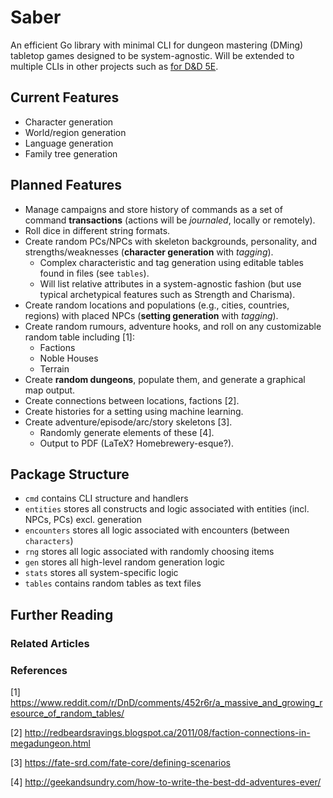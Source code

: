 # Saber

An efficient Go library with minimal CLI for dungeon mastering (DMing) tabletop games designed to be system-agnostic. Will be extended to multiple CLIs in other projects such as [for D&D 5E](https://github.com/AlexSafatli/airtable-dnd).

## Current Features

 - Character generation
 - World/region generation
 - Language generation
 - Family tree generation

## Planned Features

- Manage campaigns and store history of commands as a set of command 
  **transactions** (actions will be *journaled*, locally or remotely).
- Roll dice in different string formats.
- Create random PCs/NPCs with skeleton backgrounds, personality, and 
  strengths/weaknesses (**character generation** with *tagging*).
  - Complex characteristic and tag generation using editable tables found in files (see `tables`).
  - Will list relative attributes in a system-agnostic fashion (but use typical archetypical features such as Strength and Charisma).
- Create random locations and populations (e.g., cities, countries, regions) with placed 
  NPCs (**setting generation** with *tagging*).
- Create random rumours, adventure hooks, and roll on any customizable random 
  table including [1]:
  - Factions
  - Noble Houses
  - Terrain
- Create **random dungeons**, populate them, and generate a graphical map output.
- Create connections between locations, factions [2].
- Create histories for a setting using machine learning.
- Create adventure/episode/arc/story skeletons [3].
  - Randomly generate elements of these [4].
  - Output to PDF (LaTeX? Homebrewery-esque?).

## Package Structure

- `cmd` contains CLI structure and handlers
- `entities` stores all constructs and logic associated with entities (incl. NPCs, PCs) excl. 
  generation
- `encounters` stores all logic associated with encounters (between 
  `characters`)
- `rng` stores all logic associated with randomly choosing items
- `gen` stores all high-level random generation logic
- `stats` stores all system-specific logic
- `tables` contains random tables as text files

## Further Reading

### Related Articles

### References

[1] https://www.reddit.com/r/DnD/comments/452r6r/a_massive_and_growing_resource_of_random_tables/

[2] http://redbeardsravings.blogspot.ca/2011/08/faction-connections-in-megadungeon.html

[3] https://fate-srd.com/fate-core/defining-scenarios

[4] http://geekandsundry.com/how-to-write-the-best-dd-adventures-ever/
